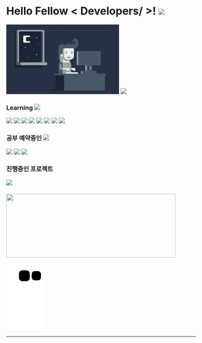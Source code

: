 <h1> Hello Fellow < Developers/ >! <img src = "https://raw.githubusercontent.com/MartinHeinz/MartinHeinz/master/wave.gif" width = 30px> </h1>

![nightCoding](https://raw.githubusercontent.com/AVS1508/AVS1508/master/assets/Night-Coding.gif)
<img src = "https://media0.giphy.com/media/KDDpcKigbfFpnejZs6/giphy.gif?cid=ecf05e47oy6f4zjs8g1qoiystc56cu7r9tb8a1fe76e05oty&rid=giphy.gif" width = 100px>
### Learning <img src = "https://media2.giphy.com/media/QssGEmpkyEOhBCb7e1/giphy.gif?cid=ecf05e47a0n3gi1bfqntqmob8g9aid1oyj2wr3ds3mg700bl&rid=giphy.gif" width = 20px>
<span>
<img src="https://cdn.jsdelivr.net/gh/devicons/devicon@latest/icons/java/java-original.svg" width="35px">
<img src="https://cdn.jsdelivr.net/gh/devicons/devicon@latest/icons/kotlin/kotlin-original.svg" width="35px">
<img src="https://cdn.jsdelivr.net/gh/devicons/devicon@latest/icons/go/go-original.svg" width="35px">
<img src="https://cdn.jsdelivr.net/gh/devicons/devicon@latest/icons/spring/spring-original.svg" width="35px">
<img src="https://cdn.jsdelivr.net/gh/devicons/devicon@latest/icons/git/git-original.svg" width="35px">
<img src="https://cdn.jsdelivr.net/gh/devicons/devicon@latest/icons/kubernetes/kubernetes-plain.svg" width="35px">
<img src="https://cdn.jsdelivr.net/gh/devicons/devicon@latest/icons/apachekafka/apachekafka-original.svg" width="35px">
<img src="https://cdn.jsdelivr.net/gh/devicons/devicon@latest/icons/docker/docker-original.svg" width="35px">
</span>

### 공부 예약중인  <img src = "https://media2.giphy.com/media/QssGEmpkyEOhBCb7e1/giphy.gif?cid=ecf05e47a0n3gi1bfqntqmob8g9aid1oyj2wr3ds3mg700bl&rid=giphy.gif" width = 20px>
<span>
<img src="https://cdn.jsdelivr.net/gh/devicons/devicon@latest/icons/svelte/svelte-original.svg" width="35px">
<img src="https://cdn.jsdelivr.net/gh/devicons/devicon@latest/icons/mongodb/mongodb-original-wordmark.svg" width="35px">
<img src="https://cdn.jsdelivr.net/gh/devicons/devicon@latest/icons/redis/redis-original.svg" width="35px">
</span>


### 진행중인 프로젝트
<a href="https://github.com/TheCarbToon">
      <img class="img-concert" src="https://avatars.githubusercontent.com/u/97396627?s=200&v=4" width="35px">
</a>

####

<a href="https://github.com/Pepyn0/github-readme-stats">
  <img width=450 height=170 align="center" src="https://github-readme-stats.vercel.app/api?username=nice7677&theme=midnight-purple&show_icons=true&bg_color=0D1117&hide_border=true" />
</a>
<div>
  <img src="https://raw.githubusercontent.com/nice7677/nice7677/output/github-contribution-grid-snake.svg" alt="snake"></center>
</div>

<!-- ![Snake animation](https://raw.githubusercontent.com/nice7677/nice7677/output/github-contribution-grid-snake.svg) -->

------